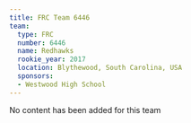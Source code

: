 ```yaml
---
title: FRC Team 6446
team:
  type: FRC
  number: 6446
  name: Redhawks
  rookie_year: 2017
  location: Blythewood, South Carolina, USA
  sponsors:
  - Westwood High School
---
```


No content has been added for this team